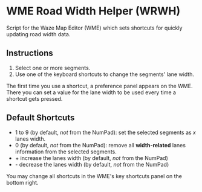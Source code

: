 # WME Road Width Helper (WRWH)
Script for the Waze Map Editor (WME) which sets shortcuts for quickly updating road width data.

## Instructions
1. Select one or more segments.
2. Use one of the keyboard shortcuts to change the segments' lane width.

The first time you use a shortcut, a preference panel appears on the WME. There you can set a value for the lane width to be used every time a shortcut gets pressed.

## Default Shortcuts
* 1 to 9 (by default, *not* from the NumPad): set the selected segments as *x* lanes width.
* 0 (by default, *not* from the NumPad): remove all **width-related** lanes information from the selected segments.
* \+ increase the lanes width (by default, *not* from the NumPad)
* \- decrease the lanes width (by default, *not* from the NumPad)

You may change all shortcuts in the WME's key shortcuts panel on the bottom right.
